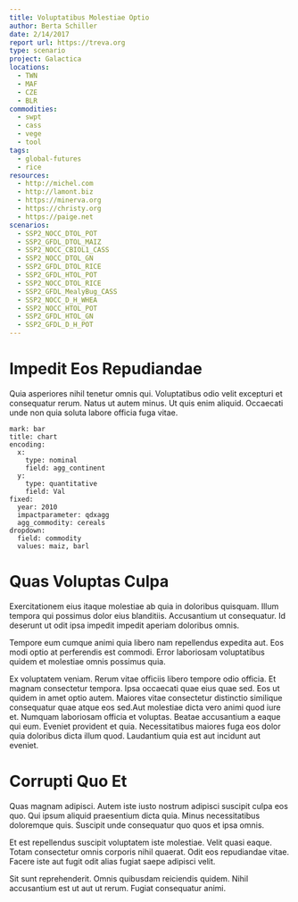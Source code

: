 ```yaml
---
title: Voluptatibus Molestiae Optio
author: Berta Schiller
date: 2/14/2017
report url: https://treva.org
type: scenario
project: Galactica
locations:
  - TWN
  - MAF
  - CZE
  - BLR
commodities:
  - swpt
  - cass
  - vege
  - tool
tags:
  - global-futures
  - rice
resources:
  - http://michel.com
  - http://lamont.biz
  - https://minerva.org
  - https://christy.org
  - https://paige.net
scenarios:
  - SSP2_NOCC_DTOL_POT
  - SSP2_GFDL_DTOL_MAIZ
  - SSP2_NOCC_CBIOL1_CASS
  - SSP2_NOCC_DTOL_GN
  - SSP2_GFDL_DTOL_RICE
  - SSP2_GFDL_HTOL_POT
  - SSP2_NOCC_DTOL_RICE
  - SSP2_GFDL_MealyBug_CASS
  - SSP2_NOCC_D_H_WHEA
  - SSP2_NOCC_HTOL_POT
  - SSP2_GFDL_HTOL_GN
  - SSP2_GFDL_D_H_POT
---
```

# Impedit Eos Repudiandae
Quia asperiores nihil tenetur omnis qui. Voluptatibus odio velit excepturi et consequatur rerum. Natus ut autem minus. Ut quis enim aliquid. Occaecati unde non quia soluta labore officia fuga vitae.

```vis
mark: bar
title: chart
encoding:
  x:
    type: nominal
    field: agg_continent
  y:
    type: quantitative
    field: Val
fixed:
  year: 2010
  impactparameter: qdxagg
  agg_commodity: cereals
dropdown:
  field: commodity
  values: maiz, barl
```

# Quas Voluptas Culpa
Exercitationem eius itaque molestiae ab quia in doloribus quisquam. Illum tempora qui possimus dolor eius blanditiis. Accusantium ut consequatur. Id deserunt ut odit ipsa impedit impedit aperiam doloribus omnis.
 Tempore eum cumque animi quia libero nam repellendus expedita aut. Eos modi optio at perferendis est commodi. Error laboriosam voluptatibus quidem et molestiae omnis possimus quia.
 Ex voluptatem veniam. Rerum vitae officiis libero tempore odio officia. Et magnam consectetur tempora. Ipsa occaecati quae eius quae sed. Eos ut quidem in amet optio autem. Maiores vitae consectetur distinctio similique consequatur quae atque eos sed.Aut molestiae dicta vero animi quod iure et. Numquam laboriosam officia et voluptas. Beatae accusantium a eaque qui eum. Eveniet provident et quia. Necessitatibus maiores fuga eos dolor quia doloribus dicta illum quod. Laudantium quia est aut incidunt aut eveniet.

# Corrupti Quo Et
Quas magnam adipisci. Autem iste iusto nostrum adipisci suscipit culpa eos quo. Qui ipsum aliquid praesentium dicta quia. Minus necessitatibus doloremque quis. Suscipit unde consequatur quo quos et ipsa omnis.
 Et est repellendus suscipit voluptatem iste molestiae. Velit quasi eaque. Totam consectetur omnis corporis nihil quaerat. Odit eos repudiandae vitae. Facere iste aut fugit odit alias fugiat saepe adipisci velit.
 Sit sunt reprehenderit. Omnis quibusdam reiciendis quidem. Nihil accusantium est ut aut ut rerum. Fugiat consequatur animi.
